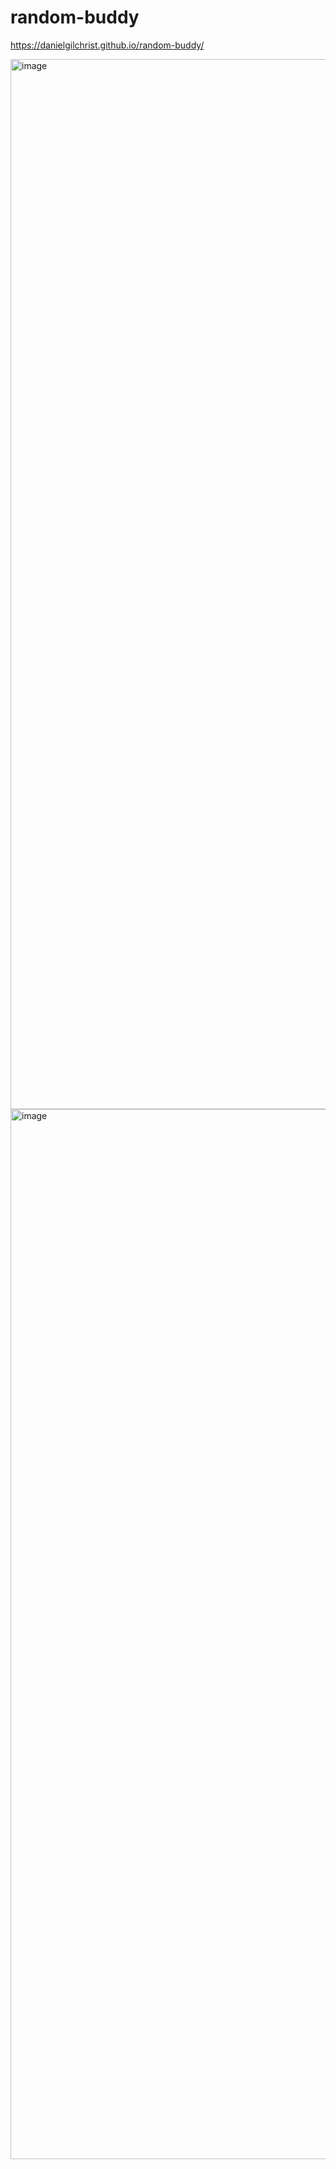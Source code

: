 # random-buddy
https://danielgilchrist.github.io/random-buddy/

<img width="1680" alt="image" src="https://github.com/DanielGilchrist/random-buddy/assets/13454550/f61f1f17-c051-4552-a016-bd6c7ffc2068">
<img width="1680" alt="image" src="https://github.com/DanielGilchrist/random-buddy/assets/13454550/40fc999e-3569-4fa2-9e0d-548e96567ca3">
